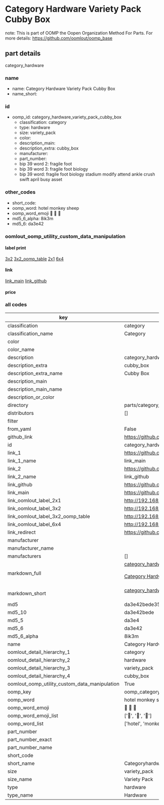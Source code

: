 # Category Hardware Variety Pack Cubby Box  

note: This is part of OOMP the Oopen Organization Method For Parts. For more details: https://github.com/oomlout/oomp_base

##  part details
  



category_hardware



### name
* name: Category Hardware Variety Pack Cubby Box
* name_short: 
### id
* oomp_id: category_hardware_variety_pack_cubby_box
  * classification: category
  * type: hardware
  * size: variety_pack
  * color: 
  * description_main: 
  * description_extra: cubby_box
  * manufacturer: 
  * part_number: 
  * bip 39 word 2: fragile foot
  * bip 39 word 3: fragile foot biology
  * bip 39 word: fragile foot biology stadium modify attend ankle crush swift april busy asset

### other_codes
* short_code: 
* oomp_word: hotel monkey sheep
* oomp_word_emoji :hotel: :monkey: :sheep:
* md5_6_alpha: 8ik3m
* md5_6: da3e42






### oomlout_oomp_utility_custom_data_manipulation
#### label print
[3x2](http://192.168.1.245:1112/?label=oomp%208ik3m)
[3x2_oomp_table](http://192.168.1.108:1112/?label=oomp%208ik3m)
[2x1](http://192.168.1.242:1112/?label=oomp%208ik3m)
[6x4](http://192.168.1.55:1112/?label=oomp%208ik3m)    

#### link

[link_main](https://github.com/oomlout/oomlout_oomp_version_1_messy/tree/main/parts/category_hardware_variety_pack_cubby_box) [link_github](https://github.com/oomlout/oomlout_oomp_version_1_messy/tree/main/parts/category_hardware_variety_pack_cubby_box)                             

#### price







### all codes 
| key | value |  
| --- | --- |  
| classification | category |  
| classification_name | Category |  
| color |  |  
| color_name |  |  
| description | category_hardware |  
| description_extra | cubby_box |  
| description_extra_name | Cubby Box |  
| description_main |  |  
| description_main_name |  |  
| description_or_color |   |  
| directory | parts/category_hardware_variety_pack_cubby_box |  
| distributors | [] |  
| filter |  |  
| from_yaml | False |  
| github_link | https://github.com/oomlout/oomlout_oomp_part_src/tree/main/parts/category_hardware_variety_pack_cubby_box |  
| id | category_hardware_variety_pack_cubby_box |  
| link_1 | https://github.com/oomlout/oomlout_oomp_version_1_messy/tree/main/parts/category_hardware_variety_pack_cubby_box |  
| link_1_name | link_main |  
| link_2 | https://github.com/oomlout/oomlout_oomp_version_1_messy/tree/main/parts/category_hardware_variety_pack_cubby_box |  
| link_2_name | link_github |  
| link_github | https://github.com/oomlout/oomlout_oomp_version_1_messy/tree/main/parts/category_hardware_variety_pack_cubby_box |  
| link_main | https://github.com/oomlout/oomlout_oomp_version_1_messy/tree/main/parts/category_hardware_variety_pack_cubby_box |  
| link_oomlout_label_2x1 | http://192.168.1.242:1112/?label=oomp%208ik3m |  
| link_oomlout_label_3x2 | http://192.168.1.245:1112/?label=oomp%208ik3m |  
| link_oomlout_label_3x2_oomp_table | http://192.168.1.108:1112/?label=oomp%208ik3m |  
| link_oomlout_label_6x4 | http://192.168.1.55:1112/?label=oomp%208ik3m |  
| link_redirect | https://github.com/oomlout/oomlout_oomp_version_1_messy/tree/main/parts/category_hardware_variety_pack_cubby_box |  
| manufacturer |  |  
| manufacturer_name |  |  
| manufacturers | [] |  
| markdown_full | [category_hardware_variety_pack_cubby_box](none)<br>[](none)<br>[Category Hardware Variety Pack Cubby Box](none)<br><br> |  
| markdown_short | [category_hardware_variety_pack_cubby_box](none)<br><br> |  
| md5 | da3e42bede3501243a475d3e2cd6bae3 |  
| md5_10 | da3e42bede |  
| md5_5 | da3e4 |  
| md5_6 | da3e42 |  
| md5_6_alpha | 8ik3m |  
| name | Category Hardware Variety Pack Cubby Box |  
| oomlout_detail_hierarchy_1 | category |  
| oomlout_detail_hierarchy_2 | hardware |  
| oomlout_detail_hierarchy_3 | variety_pack |  
| oomlout_detail_hierarchy_4 | cubby_box |  
| oomlout_oomp_utility_custom_data_manipulation | True |  
| oomp_key | oomp_category_hardware_variety_pack_cubby_box |  
| oomp_word | hotel monkey sheep |  
| oomp_word_emoji | :hotel: :monkey: :sheep: |  
| oomp_word_emoji_list | [':hotel:', ':monkey:', ':sheep:'] |  
| oomp_word_list | ['hotel', 'monkey', 'sheep'] |  
| part_number |  |  
| part_number_exact |  |  
| part_number_name |  |  
| short_code |  |  
| short_name | Categoryhardware |  
| size | variety_pack |  
| size_name | Variety Pack |  
| type | hardware |  
| type_name | Hardware |  
